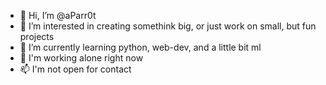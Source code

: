 - 👋 Hi, I’m @aParr0t
- 👀 I’m interested in creating somethink big, or just work on small, but fun projects
- 🌱 I’m currently learning python, web-dev, and a little bit ml
- 💞️ I'm working alone right now
- 📫 I'm not open for contact
